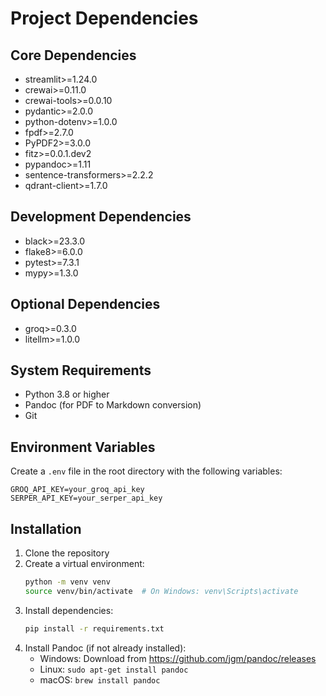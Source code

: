 # Project Dependencies

## Core Dependencies
- streamlit>=1.24.0
- crewai>=0.11.0
- crewai-tools>=0.0.10
- pydantic>=2.0.0
- python-dotenv>=1.0.0
- fpdf>=2.7.0
- PyPDF2>=3.0.0
- fitz>=0.0.1.dev2
- pypandoc>=1.11
- sentence-transformers>=2.2.2
- qdrant-client>=1.7.0

## Development Dependencies
- black>=23.3.0
- flake8>=6.0.0
- pytest>=7.3.1
- mypy>=1.3.0

## Optional Dependencies
- groq>=0.3.0
- litellm>=1.0.0

## System Requirements
- Python 3.8 or higher
- Pandoc (for PDF to Markdown conversion)
- Git

## Environment Variables
Create a `.env` file in the root directory with the following variables:
```
GROQ_API_KEY=your_groq_api_key
SERPER_API_KEY=your_serper_api_key
```

## Installation
1. Clone the repository
2. Create a virtual environment:
   ```bash
   python -m venv venv
   source venv/bin/activate  # On Windows: venv\Scripts\activate
   ```
3. Install dependencies:
   ```bash
   pip install -r requirements.txt
   ```
4. Install Pandoc (if not already installed):
   - Windows: Download from https://github.com/jgm/pandoc/releases
   - Linux: `sudo apt-get install pandoc`
   - macOS: `brew install pandoc` 